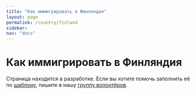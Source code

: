 ```yaml
---
title: "Как иммигрировать в Финляндия"
layout: page
permalink: /country/finland
sidebar:
nav: "docs"
---
```


# Как иммигрировать в Финляндия

Страница находится в разработке. Если вы хотите помочь заполнить её по [шаблону](/template), пишите в нашу [группу волонтёров](https://t.me/+FHi3FnJaoWJkMDAx).
